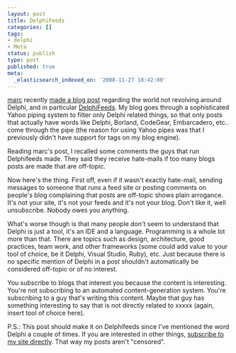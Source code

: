 ```yaml
---
layout: post
title: DelphiFeeds
categories: []
tags:
- delphi
- Meta
status: publish
type: post
published: true
meta:
  _elasticsearch_indexed_on: '2008-11-27 18:42:00'
---
```

<p>
<a href="http://blogs.remobjects.com/blogs/mh">marc</a> recently <a href="http://blogs.remobjects.com/blogs/mh/2008/11/25/the_world_does_not_revolve_around_delphi">made a blog post</a> regarding the world not revolving around Delphi, and in particular <a href="http://www.delphifeeds.com">DelphiFeeds</a>. My blog goes through a sophisticated Yahoo piping system to filter only Delphi related things, so that only posts that actually have words like Delphi, Borland, CodeGear, Embarcadero, etc.. come through the pipe (the reason for using Yahoo pipes was that I previously didn&#039;t have support for tags on my blog engine).
</p>

<p>
Reading marc&#039;s post, I recalled some comments the guys that run Delphifeeds made. They said they receive hate-mails if too many blogs posts are made that are off-topic.
</p>

<p>
Now here&#039;s the thing. First off, even if it wasn&#039;t exactly hate-mail, sending messages to someone that runs a feed site or posting comments on people&#039;s blog complaining that posts are off-topic shows plain arrogance. It&#039;s not your site, it&#039;s not your feeds and it&#039;s not your blog. Don&#039;t like it, well unsubscribe. Nobody owes you anything.
</p>

<p>
What&#039;s worse though is that many people don&#039;t seem to understand that Delphi is just a tool, it&#039;s an IDE and a language. Programming is a whole lot more than that. There are topics such as design, architecture, good practices, team work, and other frameworks (some could add value to your tool of choice, be it Delphi, Visual Studio, Ruby), etc. Just because there is no specific mention of Delphi in a post shouldn&#039;t automatically be considered off-topic or of no interest.
</p>

<p>
You subscribe to blogs that interest you because the content is interesting. You&#039;re not subscribing to an automated content-generation system. You&#039;re subscribing to a guy that&#039;s writing this content. Maybe that guy has something interesting to say that is not directly related to xxxxx (again, insert tool of choice here).
</p>

<p>
P.S.: This post should make it on Delphifeeds since I&#039;ve mentioned the word Delphi a couple of times. If you are interested in other things, <a href="http://feeds.feedburner.com/hadihariri/rSpO">subscribe to my site directly</a>. That way my posts aren&#039;t &quot;censored&quot;.&nbsp;
</p>
